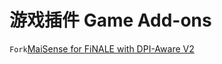 # 游戏插件 Game Add-ons  

`Fork`[MaiSense for FiNALE with DPI-Aware V2](https://github.com/GlacierLab/MaiSense)  
